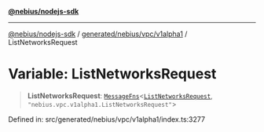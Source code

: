 [**@nebius/nodejs-sdk**](../../../../../README.md)

---

[@nebius/nodejs-sdk](../../../../../README.md) / [generated/nebius/vpc/v1alpha1](../README.md) / ListNetworksRequest

# Variable: ListNetworksRequest

> **ListNetworksRequest**: [`MessageFns`](../../../../../runtime/protos/core/interfaces/MessageFns.md)\<[`ListNetworksRequest`](../interfaces/ListNetworksRequest.md), `"nebius.vpc.v1alpha1.ListNetworksRequest"`\>

Defined in: src/generated/nebius/vpc/v1alpha1/index.ts:3277
